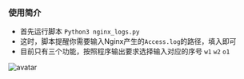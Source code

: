 ### 使用简介
+ 首先运行脚本 `Python3 nginx_logs.py`
+ 这时，脚本提醒你需要输入Nginx产生的`Access.log`的路径，填入即可
+ 目前只有三个功能，按照程序输出要求选择输入对应的序号 `w1` `w2` `o1`

![avatar](https://ae01.alicdn.com/kf/Ha4225eb81c694a36af478edff30cf6e82.png)
